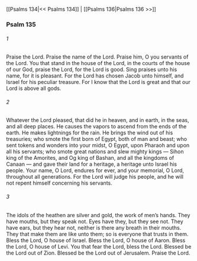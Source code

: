 [[Psalms 134|<< Psalms 134]]  |  [[Psalms 136|Psalms 136 >>]]

### Psalm 135
###### 1
Praise the Lord. Praise the name of the Lord. Praise him, O you servants of the Lord. You that stand in the house of the Lord, in the courts of the house of our God, praise the Lord, for the Lord is good. Sing praises unto his name, for it is pleasant. For the Lord has chosen Jacob unto himself, and Israel for his peculiar treasure. For I know that the Lord is great and that our Lord is above all gods.

###### 2
Whatever the Lord pleased, that did he in heaven, and in earth, in the seas, and all deep places. He causes the vapors to ascend from the ends of the earth. He makes lightnings for the rain. He brings the wind out of his treasuries; who smote the first born of Egypt, both of man and beast; who sent tokens and wonders into your midst, O Egypt, upon Pharaoh and upon all his servants; who smote great nations and slew mighty kings — Sihon king of the Amorites, and Og king of Bashan, and all the kingdoms of Canaan — and gave their land for a heritage, a heritage unto Israel his people. Your name, O Lord, endures for ever, and your memorial, O Lord, throughout all generations. For the Lord will judge his people, and he will not repent himself concerning his servants.

###### 3
The idols of the heathen are silver and gold, the work of men’s hands. They have mouths, but they speak not. Eyes have they, but they see not. They have ears, but they hear not, neither is there any breath in their mouths. They that make them are like unto them; so is everyone that trusts in them. Bless the Lord, O house of Israel. Bless the Lord, O house of Aaron. Bless the Lord, O house of Levi. You that fear the Lord, bless the Lord. Blessed be the Lord out of Zion. Blessed be the Lord out of Jerusalem. Praise the Lord.